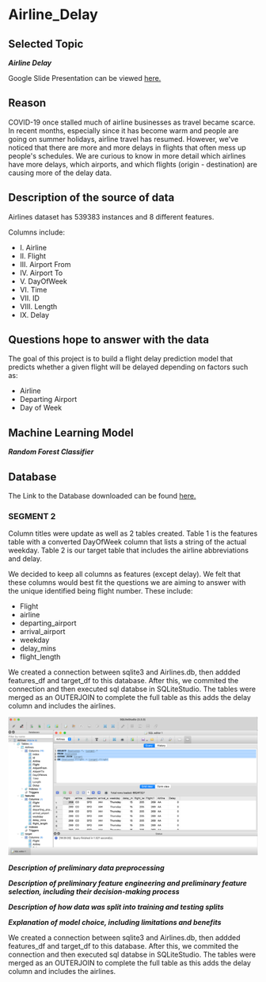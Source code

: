 # Airline_Delay

## Selected Topic

***Airline Delay***

Google Slide Presentation can be viewed [here.](https://docs.google.com/presentation/d/1Gdb_rvwP0_uNhjOWyThWgazxaziDxe8qXib3i6_Qr8g/edit#slide=id.g13c2af1fd4b_2_26144)

## Reason
COVID-19 once stalled much of airline businesses as travel became scarce. In recent months, especially since it has become warm and people are going on summer holidays, airline travel has resumed. However, we've noticed that there are more and more delays in flights that often mess up people's schedules. We are curious to know in more detail which airlines have more delays, which airports, and which flights (origin - destination) are causing more of the delay data.

## Description of the source of data
Airlines dataset has 539383 instances and 8 different features. 

Columns include: 
- I. Airline 
- II. Flight 
- III. Airport From 
- IV. Airport To 
- V. DayOfWeek 
- VI. Time
- VII. ID
- VIII. Length 
- IX. Delay

## Questions hope to answer with the data
The goal of this project is to build a flight delay prediction model that predicts whether a given flight will be delayed depending on factors such as: 

- Airline
- Departing Airport
- Day of Week 

## Machine Learning Model 

***Random Forest Classifier***

## Database

The Link to the Database downloaded can be found [here.](https://www.kaggle.com/datasets/jimschacko/airlines-dataset-to-predict-a-delay?datasetId=2285093&group=owned)

### SEGMENT 2

Column titles were update as well as 2 tables created. Table 1 is the features table with a converted DayOfWeek column that lists a string of the actual weekday. Table 2 is our target table that includes the airline abbreviations and delay. 

We decided to keep all columns as features (except delay). We felt that these columns would best fit the questions we are aiming to answer with the unique identified being flight number. These include: 
- Flight
- airline
- departing_airport
- arrival_airport
- weekday
- delay_mins
- flight_length

 We created a connection between sqlite3 and Airlines.db, then addded features_df and target_df to this database. After this, we commited the connection and then executed sql databse in SQLiteStudio. The tables were merged as an OUTERJOIN to complete the full table as this adds the delay column and includes the airlines. 

![airlines_db_join.png](airlines_db_join.png)

***Description of preliminary data preprocessing***

***Description of preliminary feature engineering and preliminary feature selection, including their decision-making process***

***Description of how data was split into training and testing splits***

***Explanation of model choice, including limitations and benefits***

 We created a connection between sqlite3 and Airlines.db, then addded features_df and target_df to this database. After this, we commited the connection and then executed sql databse in SQLiteStudio. The tables were merged as an OUTERJOIN to complete the full table as this adds the delay column and includes the airlines. 

